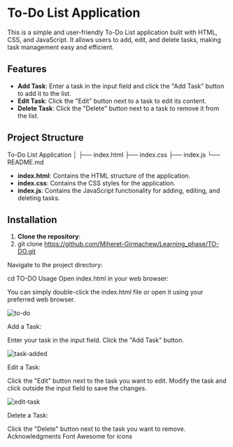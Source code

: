# To-Do List Application

This is a simple and user-friendly To-Do List application built with HTML, CSS, and JavaScript. It allows users to add, edit, and delete tasks, making task management easy and efficient.

## Features

- **Add Task**: Enter a task in the input field and click the "Add Task" button to add it to the list.
- **Edit Task**: Click the "Edit" button next to a task to edit its content.
- **Delete Task**: Click the "Delete" button next to a task to remove it from the list.

## Project Structure

To-Do List Application
│
├── index.html
├── index.css
├── index.js
└── README.md

- **index.html**: Contains the HTML structure of the application.
- **index.css**: Contains the CSS styles for the application.
- **index.js**: Contains the JavaScript functionality for adding, editing, and deleting tasks.

## Installation

1. **Clone the repository**:
2. git clone https://github.com/Miheret-Girmachew/Learning_phase/TO-DO.git
   
Navigate to the project directory:

cd TO-DO
Usage
Open index.html in your web browser:

You can simply double-click the index.html file or open it using your preferred web browser.

![to-do](https://github.com/user-attachments/assets/9c8f084e-e88f-4536-b2ff-2f36dfb936ea)

Add a Task:

Enter your task in the input field.
Click the "Add Task" button.

![task-added](https://github.com/user-attachments/assets/de8b91c7-cd2a-4a9c-91c3-0a7f54002e50)

Edit a Task:

Click the "Edit" button next to the task you want to edit.
Modify the task and click outside the input field to save the changes.

![edit-task](https://github.com/user-attachments/assets/0ce2ed8b-5699-4e94-976e-10815969ef5d)

Delete a Task:

Click the "Delete" button next to the task you want to remove.
Acknowledgments
Font Awesome for icons
